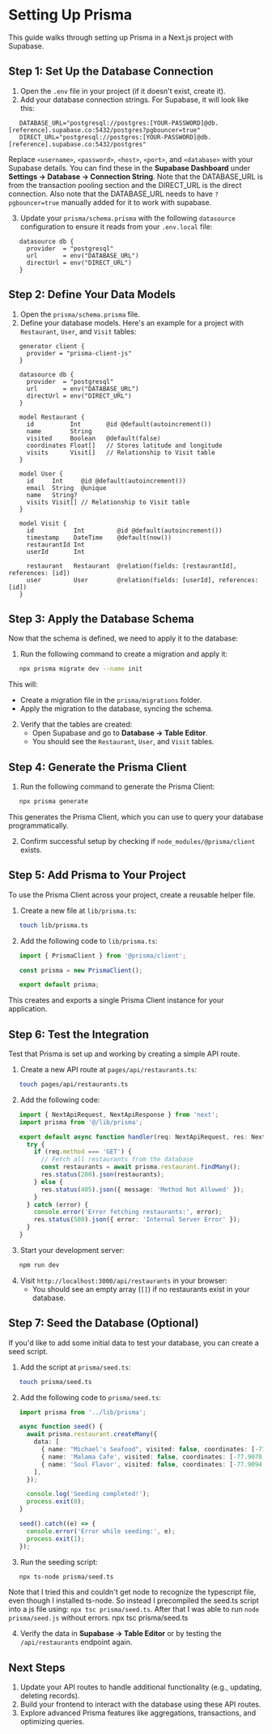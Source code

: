 # Setting Up Prisma

This guide walks through setting up Prisma in a Next.js project with Supabase.

## **Step 1: Set Up the Database Connection**

1. Open the `.env` file in your project (if it doesn't exist, create it).
2. Add your database connection strings. For Supabase, it will look like this:

``` env
   DATABASE_URL="postgresql://postgres:[YOUR-PASSWORD]@db.[reference].supabase.co:5432/postgres?pgbouncer=true"
   DIRECT_URL="postgresql://postgres:[YOUR-PASSWORD]@db.[reference].supabase.co:5432/postgres"
```

Replace `<username>`, `<password>`, `<host>`, `<port>`, and `<database>` with your
Supabase details. You can find these in the **Supabase Dashboard** under **Settings →
Database → Connection String**. Note that the DATABASE_URL is from the transaction
pooling section and the DIRECT_URL is the direct connection. Also note that the
DATABASE_URL needs to have `?pgbouncer=true` manually added for it to work with supabase.

3. Update your `prisma/schema.prisma` with the following `datasource` configuration to
   ensure it reads from your `.env.local` file:

``` prisma
   datasource db {
     provider  = "postgresql"
     url       = env("DATABASE_URL")
     directUrl = env("DIRECT_URL")
   }
```

## **Step 2: Define Your Data Models**

1. Open the `prisma/schema.prisma` file.
2. Define your database models. Here's an example for a project with `Restaurant`,
   `User`, and `Visit` tables:

``` prisma
   generator client {
     provider = "prisma-client-js"
   }

   datasource db {
     provider  = "postgresql"
     url       = env("DATABASE_URL")
     directUrl = env("DIRECT_URL")
   }

   model Restaurant {
     id          Int       @id @default(autoincrement())
     name        String
     visited     Boolean   @default(false)
     coordinates Float[]   // Stores latitude and longitude
     visits      Visit[]   // Relationship to Visit table
   }

   model User {
     id     Int     @id @default(autoincrement())
     email  String  @unique
     name   String?
     visits Visit[] // Relationship to Visit table
   }

   model Visit {
     id           Int         @id @default(autoincrement())
     timestamp    DateTime    @default(now())
     restaurantId Int
     userId       Int

     restaurant   Restaurant  @relation(fields: [restaurantId], references: [id])
     user         User        @relation(fields: [userId], references: [id])
   }
```

## **Step 3: Apply the Database Schema**

Now that the schema is defined, we need to apply it to the database:

1. Run the following command to create a migration and apply it:

``` bash
   npx prisma migrate dev --name init
```

This will:

- Create a migration file in the `prisma/migrations` folder.
- Apply the migration to the database, syncing the schema.

2. Verify that the tables are created:
    - Open Supabase and go to **Database → Table Editor**.
    - You should see the `Restaurant`, `User`, and `Visit` tables.

## **Step 4: Generate the Prisma Client**

1. Run the following command to generate the Prisma Client:

``` bash
   npx prisma generate
```

This generates the Prisma Client, which you can use to query your database
programmatically.

2. Confirm successful setup by checking if `node_modules/@prisma/client` exists.

## **Step 5: Add Prisma to Your Project**

To use the Prisma Client across your project, create a reusable helper file.

1. Create a new file at `lib/prisma.ts`:

``` bash
   touch lib/prisma.ts
```

2. Add the following code to `lib/prisma.ts`:

``` typescript
   import { PrismaClient } from '@prisma/client';

   const prisma = new PrismaClient();

   export default prisma;
```

This creates and exports a single Prisma Client instance for your application.

## **Step 6: Test the Integration**

Test that Prisma is set up and working by creating a simple API route.

1. Create a new API route at `pages/api/restaurants.ts`:

``` bash
   touch pages/api/restaurants.ts
```

2. Add the following code:

``` typescript
   import { NextApiRequest, NextApiResponse } from 'next';
   import prisma from '@/lib/prisma';

   export default async function handler(req: NextApiRequest, res: NextApiResponse) {
     try {
       if (req.method === 'GET') {
         // Fetch all restaurants from the database
         const restaurants = await prisma.restaurant.findMany();
         res.status(200).json(restaurants);
       } else {
         res.status(405).json({ message: 'Method Not Allowed' });
       }
     } catch (error) {
       console.error('Error fetching restaurants:', error);
       res.status(500).json({ error: 'Internal Server Error' });
     }
   }
```

3. Start your development server:

``` bash
   npm run dev
```

4. Visit `http://localhost:3000/api/restaurants` in your browser:
    - You should see an empty array (`[]`) if no restaurants exist in your database.

## **Step 7: Seed the Database (Optional)**

If you'd like to add some initial data to test your database, you can create a seed
script.

1. Add the script at `prisma/seed.ts`:

``` bash
   touch prisma/seed.ts
```

2. Add the following code to `prisma/seed.ts`:

``` typescript
   import prisma from '../lib/prisma';

   async function seed() {
     await prisma.restaurant.createMany({
       data: [
         { name: "Michael's Seafood", visited: false, coordinates: [-77.9006, 34.0494], url: "www.fakeurl1.com" },
         { name: 'Malama Cafe', visited: false, coordinates: [-77.9078, 34.0362], url: "www.fakeurl2.com" },
         { name: 'Soul Flavor', visited: false, coordinates: [-77.9094, 34.0355], url: "www.fakeurl3.com"  },
       ],
     });

     console.log('Seeding completed!');
     process.exit(0);
   }

   seed().catch((e) => {
     console.error('Error while seeding:', e);
     process.exit(1);
   });
```

3. Run the seeding script:

``` bash
   npx ts-node prisma/seed.ts
```

Note that I tried this and couldn't get node to recognize the typescript file, even
though I installed ts-node. So instead I precompiled the seed.ts script into a js file
using: `npx tsc prisma/seed.ts`. After that I was able to run `node prisma/seed.js`
without errors.
npx tsc prisma/seed.ts

4. Verify the data in **Supabase → Table Editor** or by testing the `/api/restaurants`
   endpoint again.

## **Next Steps**

1. Update your API routes to handle additional functionality (e.g., updating, deleting
   records).
2. Build your frontend to interact with the database using these API routes.
3. Explore advanced Prisma features like aggregations, transactions, and optimizing
   queries.
